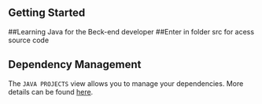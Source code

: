 ## Getting Started

##Learning Java for the Beck-end developer 
##Enter in folder src for acess source code 
## Dependency Management

The `JAVA PROJECTS` view allows you to manage your dependencies. More details can be found [here](https://github.com/microsoft/vscode-java-dependency#manage-dependencies).
